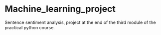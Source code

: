 # Machine_learning_project
Sentence sentiment analysis, project at the end of the third module of the practical python course.
